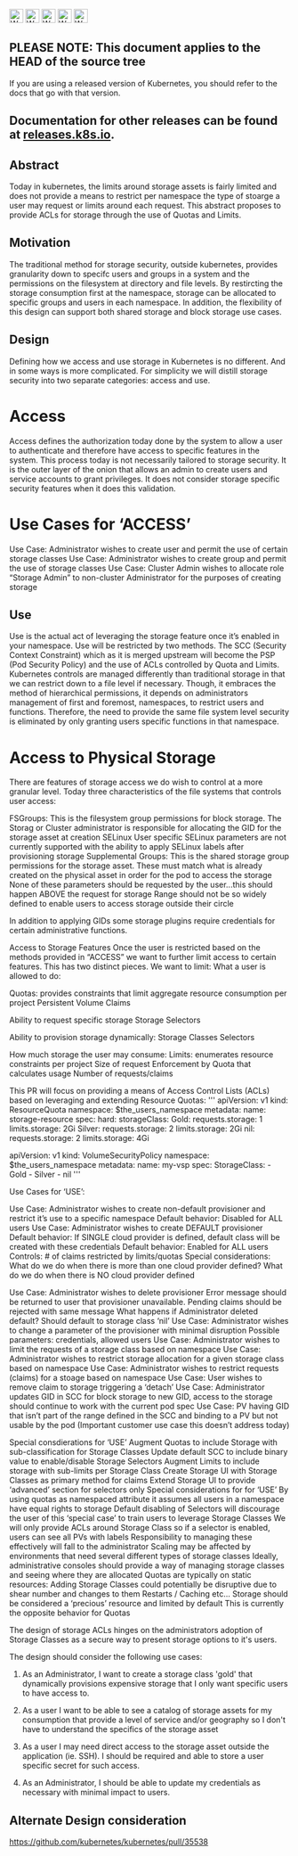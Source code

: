 <!-- BEGIN MUNGE: UNVERSIONED_WARNING -->

<!-- BEGIN STRIP_FOR_RELEASE -->

<img src="http://kubernetes.io/img/warning.png" alt="WARNING"
     width="25" height="25">
<img src="http://kubernetes.io/img/warning.png" alt="WARNING"
     width="25" height="25">
<img src="http://kubernetes.io/img/warning.png" alt="WARNING"
     width="25" height="25">
<img src="http://kubernetes.io/img/warning.png" alt="WARNING"
     width="25" height="25">
<img src="http://kubernetes.io/img/warning.png" alt="WARNING"
     width="25" height="25">

<h2>PLEASE NOTE: This document applies to the HEAD of the source tree</h2>

If you are using a released version of Kubernetes, you should
refer to the docs that go with that version.

Documentation for other releases can be found at
[releases.k8s.io](http://releases.k8s.io).
</strong>
--

<!-- END STRIP_FOR_RELEASE -->

<!-- END MUNGE: UNVERSIONED_WARNING -->

## Abstract

Today in kubernetes, the limits around storage assets is fairly limited and does not provide a means to restrict per namespace the type
of stoarge a user may request or limits around each request. This abstract proposes to provide ACLs for storage through the use of Quotas and 
Limits.

## Motivation

The traditional method for storage security, outside kubernetes, provides granularity down to specifc users and groups
in a system and the permissions on the filesystem at directory and file levels. By restircting the storage consumption first at the namespace,
storage can be allocated to specific groups and users in each namespace. In addition, the flexibility of this design can support both
shared storage and block storage use cases.

## Design
Defining how we access and use storage in Kubernetes is no different. And in some ways is more complicated. 
For simplicity we will distill storage security into two separate categories: access and use.

# Access

Access defines the authorization today done by the system to allow a user to authenticate and 
therefore have access to specific features in the system. This process today is not necessarily tailored to storage security. 
It is the outer layer of the onion that allows an admin to create users and service accounts to grant privileges. 
It does not consider storage specific security features when it does this validation. 


# Use Cases for ‘ACCESS’

Use Case: Administrator wishes to create user and permit the use of certain storage classes
Use Case: Administrator wishes to create group and permit the use of storage classes
Use Case: Cluster Admin wishes to allocate role “Storage Admin” to non-cluster Administrator for the purposes of creating storage

## Use

Use is the actual act of leveraging the storage feature once it’s enabled in your namespace. Use will be restricted by two methods. The SCC (Security Context Constraint) which as it is merged upstream will become the PSP (Pod Security Policy) and the use of ACLs controlled by Quota and Limits. 
Kubernetes controls are managed differently than traditional storage in that we can restrict down to a file level if necessary. Though, it embraces the method of hierarchical permissions, it depends on administrators management of first and foremost, namespaces, to restrict users and functions. Therefore, the need to provide the same file system level security is eliminated by only granting users specific functions in that namespace.

# Access to Physical Storage
There are features of storage access we do wish to control at a more granular level. Today three characteristics of the file systems that controls user access:

FSGroups: This is the filesystem group permissions for block storage. The Storag or Cluster administrator is responsible for allocating the GID for the storage asset at creation
SELinux
User specific SELinux parameters are not currently supported with the ability to apply SELinux labels after provisioning storage
Supplemental Groups: This is the shared storage group permissions for the storage asset. These must match what is already created on the physical asset in order for the pod to access the storage
None of these parameters should be requested by the user...this should happen ABOVE the request for storage
Range should not be so widely defined to enable users to access storage outside their circle

In addition to applying GIDs some storage plugins require credentials for certain administrative functions.

Access to Storage Features
Once the user is restricted based on the methods provided in “ACCESS” we want to further limit access to certain features. This has two distinct pieces. We want to limit:
What a user is allowed to do:

Quotas: provides constraints that limit aggregate resource consumption per project
Persistent Volume Claims

Ability to request specific storage 
  Storage Selectors

Ability to provision storage dynamically:
  Storage Classes
Selectors

How much storage the user may consume: 
  Limits: enumerates resource constraints per project 
    Size of request
    Enforcement by Quota that calculates usage
    Number of requests/claims


This PR will focus on providing a means  of Access Control Lists (ACLs) based on leveraging and extending Resource Quotas:
'''
apiVersion: v1
kind: ResourceQuota
namespace: $the_users_namespace
metadata:
  name: storage-resource
spec:
  hard:
    storageClass:
      Gold:
        requests.storage: 1
        limits.storage: 2Gi
      Silver:
        requests.storage: 2
        limits.storage: 2Gi
      nil:
        requests.storage: 2
        limits.storage: 4Gi

apiVersion: v1
kind: VolumeSecurityPolicy
namespace: $the_users_namespace
metadata:
  name: my-vsp
spec:
  StorageClass:
    - Gold
    - Silver
    - nil
'''

Use Cases for ‘USE’:

Use Case: Administrator wishes to create non-default provisioner and restrict it’s use to a specific namespace
  Default behavior: Disabled for ALL users
Use Case: Administrator wishes to create DEFAULT provisioner 
  Default behavior: If SINGLE cloud provider is defined, default class will be created with these credentials
  Default behavior: Enabled for ALL users
  Controls: # of claims restricted by limits/quotas
  Special considerations:
    What do we do when there is more than one cloud provider defined?
    What do we do when there is NO cloud provider defined

Use Case: Administrator wishes to delete provisioner
  Error message should be returned to user that provisioner unavailable. 
  Pending claims should be rejected with same message
What happens if Administrator deleted default?
  Should default to storage class ‘nil’
Use Case: Administrator wishes to change a parameter of the provisioner with minimal disruption
  Possible parameters: credentials, allowed users
Use Case: Administrator wishes to limit the requests of a storage class based on namespace
Use Case: Administrator wishes to restrict storage allocation for a given storage class based on namespace 
Use Case: Administrator wishes to restrict requests (claims) for a stoage based on namespace
Use Case: User wishes to remove claim to storage triggering a ‘detach’ 
Use Case: Administrator updates GID in SCC for block storage to new GID, access to the storage should continue to work with the current pod spec 
Use Case: PV having GID that isn’t part of the range defined in the SCC and binding to a PV but not usable by the pod (Important customer use case this doesn’t address today)

Special consdierations for ‘USE’
Augment Quotas to include Storage with sub-classification for Storage Classes
Update default SCC to include binary value to enable/disable Storage Selectors
Augment Limits to include storage with sub-limits per Storage Class
Create Storage UI with Storage Classes as primary method for claims
Extend Storage UI to provide ‘advanced’ section for selectors only
 Special considerations for for ‘USE’
By using quotas as namespaced attribute it assumes all users in a namespace have equal rights to storage
Default disabling of Selectors will discourage the user of this ‘special case’ to train users to leverage Storage Classes
We will only provide ACLs around Storage Class so if a selector is enabled, users can see all PVs with labels
Responsibility to managing these effectively will fall to the administrator
Scaling may be affected by environments that need several different types of storage classes
Ideally, administrative consoles should provide a way of managing storage classes and seeing where they are allocated
Quotas are typically on static resources: Adding Storage Classes could potentially be disruptive due to shear number and changes to them
Restarts / Caching etc... 
Storage should be considered a ‘precious’ resource and limited by default
This is currently the opposite behavior for Quotas




The design of storage ACLs hinges on the administrators adoption of Storage Classes as a secure way to present storage options to it's users. 

The design should consider the following use cases:

1.  As an Administrator, I want to create a storage class 'gold' that dynamically provisions expensive storage that I only want specific users to have access to.
    
2.  As a user I want to be able to see a catalog of storage assets for my consumption that provide a level of service and/or geography so I don't have to understand the specifics of the storage asset

3.  As a user I may need direct access to the storage asset outside the application (ie. SSH). I should be required and able
    to store a user specific secret for such access.
    
4.  As an Administrator, I should be able to update my credentials as necessary with minimal impact to users.


## Alternate Design consideration

https://github.com/kubernetes/kubernetes/pull/35538
